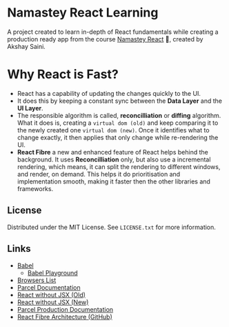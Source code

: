 # Namastey React Learning

A project created to learn in-depth of React fundamentals while creating a production ready app from the course [Namastey React](https://namastedev.com/learn/namaste-react) 🚀, created by Akshay Saini.

# Why React is Fast?

- React has a capability of updating the changes quickly to the UI.
- It does this by keeping a constant sync between the **Data Layer** and the **UI Layer**.
- The responsible algorithm is called, **reconcilliation** or **diffing** algorithm. What it does
  is, creating a `virtual dom (old)` and keep comparing it to the newly created one `virtual dom (new)`.
  Once it identifies what to change exactly, it then applies that only change while re-rendering the UI.
- **React Fibre** a new and enhanced feature of React helps behind the background. It uses **Reconcilliation**
  only, but also use a incremental rendering, which means, it can split the rendering to different windows, and
  render, on demand. This helps it do prioritisation and implementation smooth, making it faster then the other
  libraries and frameworks.

<!-- LICENSE -->

## License

Distributed under the MIT License. See `LICENSE.txt` for more information.

## Links

- [Babel](https://babeljs.io/)
  - [Babel Playground](https://babeljs.io/repl#)
- [Browsers List](https://browserslist.dev/)
- [Parcel Documentation](https://parceljs.org/getting-started/webapp/)
- [React without JSX (Old)](https://legacy.reactjs.org/docs/react-without-jsx.html)
- [React without JSX (New)](https://react.dev/reference/react/createElement#creating-an-element-without-jsx)
- [Parcel Production Documentation](https://parceljs.org/features/production/)
- [React Fibre Architecture (GitHub)](https://github.com/acdlite/react-fiber-architecture)
